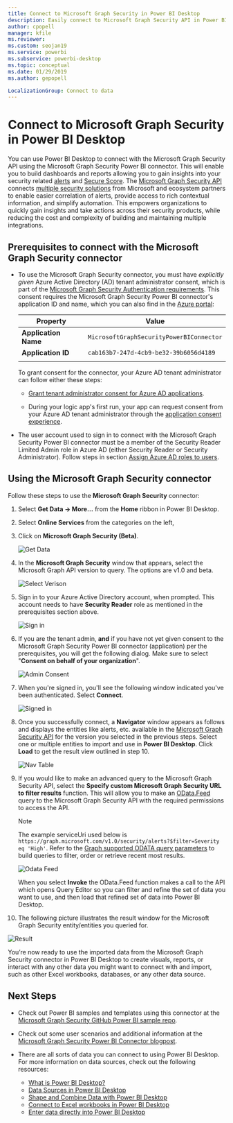 ```yaml
---
title: Connect to Microsoft Graph Security in Power BI Desktop
description: Easily connect to Microsoft Graph Security API in Power BI Desktop
author: cpopell
manager: kfile
ms.reviewer:
ms.custom: seojan19
ms.service: powerbi
ms.subservice: powerbi-desktop
ms.topic: conceptual
ms.date: 01/29/2019
ms.author: gepopell

LocalizationGroup: Connect to data
---
```

# Connect to Microsoft Graph Security in Power BI Desktop

You can use Power BI Desktop to connect with the Microsoft Graph Security API using the Microsoft Graph Security Power BI connector. This will enable you to build dashboards and reports allowing you to gain insights into your security related [alerts](https://docs.microsoft.com/graph/api/resources/alert?view=graph-rest-1.0) and [Secure Score](https://docs.microsoft.com/graph/api/resources/securescores?view=graph-rest-beta). The [Microsoft Graph Security API](https://aka.ms/graphsecuritydocs) connects [multiple security solutions](https://aka.ms/graphsecurityalerts) from Microsoft and ecosystem partners to enable easier correlation of alerts, provide access to rich contextual information, and simplify automation. This empowers organizations to quickly gain insights and take actions across their security products, while reducing the cost and complexity of building and maintaining multiple integrations.

## Prerequisites to connect with the Microsoft Graph Security connector

* To use the Microsoft Graph Security connector, you must have *explicitly given* Azure Active Directory (AD) tenant administrator consent, which is part of the 
[Microsoft Graph Security Authentication requirements](https://aka.ms/graphsecurityauth). 
This consent requires the Microsoft Graph Security Power BI connector's application ID and name, 
which you can also find in the [Azure portal](https://portal.azure.com):

   | Property | Value |
   |----------|-------|
   | **Application Name** | `MicrosoftGraphSecurityPowerBIConnector` |
   | **Application ID** | `cab163b7-247d-4cb9-be32-39b6056d4189` |
   |||

   To grant consent for the connector, your Azure AD tenant 
   administrator can follow either these steps:

   * [Grant tenant administrator consent for Azure AD applications](https://docs.microsoft.com/azure/active-directory/develop/v2-permissions-and-consent).

   * During your logic app's first run, your app can request consent 
   from your Azure AD tenant administrator through the 
   [application consent experience](https://docs.microsoft.com/azure/active-directory/develop/application-consent-experience).
   
* The user account used to sign in to connect with the Microsoft Graph Security Power BI connector must be a member of the Security Reader Limited Admin role in Azure AD (either Security Reader or Security Administrator). Follow steps in section [Assign Azure AD roles to users](https://docs.microsoft.com/graph/security-authorization#assign-azure-ad-roles-to-users). 

## Using the Microsoft Graph Security connector

Follow these steps to use the **Microsoft Graph Security** connector:

1. Select **Get Data -> More…** from the **Home** ribbon in Power BI Desktop.
2. Select **Online Services** from the categories on the left,
3. Click on **Microsoft Graph Security (Beta)**.

    ![Get Data](media/desktop-connect-graph-security/GetData.PNG)
    
4. In the **Microsoft Graph Security** window that appears, select the Microsoft Graph API version to query. The options are v1.0 and beta.

    ![Select Verison](media/desktop-connect-graph-security/selectVersion.PNG)
    
5. Sign in to your Azure Active Directory account, when prompted. This account needs to have **Security Reader** role as mentioned in the prerequisites section above.

    ![Sign in](media/desktop-connect-graph-security/SignIn.PNG)
    
6. If you are the tenant admin, **and** if you have not yet given consent to the Microsoft Graph Security Power BI connector (application) per the prerequisites, you will get the following dialog. Make sure to select "**Consent on behalf of your organization**".

    ![Admin Consent](media/desktop-connect-graph-security/AdminConsent.PNG)
    
7. When you're signed in, you'll see the following window indicated you've been authenticated. Select **Connect**.

    ![Signed in](media/desktop-connect-graph-security/SignedIn.PNG)
    
8. Once you successfully connect, a **Navigator** window appears as follows and displays the entities like alerts, etc. available in the [Microsoft Graph Security API](https://aka.ms/graphsecuritydocs) for the version you selected in the previous steps. Select one or multiple entities to import and use in **Power BI Desktop**. Click **Load** to get the result view outlined in step 10.

   ![Nav Table](media/desktop-connect-graph-security/NavTable.PNG)
    
9. If you would like to make an advanced query to the Microsoft Graph Security API, select the **Specify custom Microsoft Graph Security URL to filter results** function. This will allow you to make an [OData.Feed](https://docs.microsoft.com/power-bi/desktop-connect-odata) query to the Microsoft Graph Security API with the required permissions to access the API.

   > [!NOTE]
   > The example serviceUri used below is `https://graph.microsoft.com/v1.0/security/alerts?$filter=Severity eq 'High'`. Refer to the [Graph supported ODATA query parameters](https://docs.microsoft.com/graph/query-parameters) to build queries to filter, order or retrieve recent most results.

   ![Odata Feed](media/desktop-connect-graph-security/ODataFeed.PNG)
    
   When you select **Invoke** the OData.Feed function makes a call to the API which opens Query Editor so you can filter and refine the set of data you want to use, and then load that refined set of data into Power BI Desktop.

10. The following picture illustrates the result window for the Microsoft Graph Security entity/entities you queried for.

   ![Result](media/desktop-connect-graph-security/Result.PNG)
    

You’re now ready to use the imported data from the Microsoft Graph Security connector in Power BI Desktop to create visuals, reports, or interact with any other data you might want to connect with and import, such as other Excel workbooks, databases, or any other data source.

## Next Steps
* Check out Power BI samples and templates using this connector at the [Microsoft Graph Security GitHub Power BI sample repo](https://aka.ms/graphsecuritypowerbiconnectorsamples).

* Check out some user scenarios and additional information at the [Microsoft Graph Security Power BI Connector blogpost](https://aka.ms/graphsecuritypowerbiconnectorblogpost).

* There are all sorts of data you can connect to using Power BI Desktop. For more information on data sources, check out the following resources:

    * [What is Power BI Desktop?](desktop-what-is-desktop.md)
    * [Data Sources in Power BI Desktop](desktop-data-sources.md)
    * [Shape and Combine Data with Power BI Desktop](desktop-shape-and-combine-data.md)
    * [Connect to Excel workbooks in Power BI Desktop](desktop-connect-excel.md)
    * [Enter data directly into Power BI Desktop](desktop-enter-data-directly-into-desktop.md)
